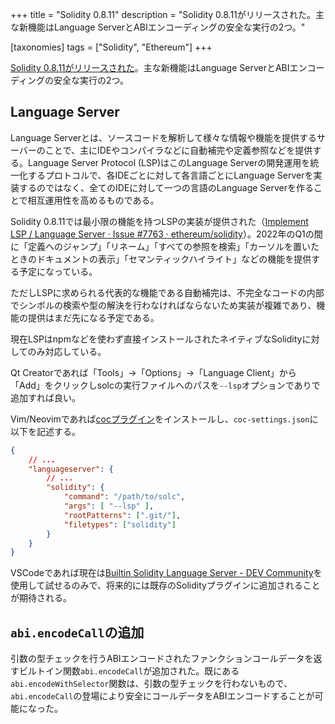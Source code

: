 +++
title = "Solidity 0.8.11"
description = "Solidity 0.8.11がリリースされた。主な新機能はLanguage ServerとABIエンコーディングの安全な実行の2つ。"

[taxonomies]
tags = ["Solidity", "Ethereum"]
+++

[Solidity 0.8.11がリリースされた](https://blog.soliditylang.org/2021/12/20/solidity-0.8.11-release-announcement/)。主な新機能はLanguage ServerとABIエンコーディングの安全な実行の2つ。

## Language Server
Language Serverとは、ソースコードを解析して様々な情報や機能を提供するサーバーのことで、主にIDEやコンパイラなどに自動補完や定義参照などを提供する。Language Server Protocol (LSP)はこのLanguage Serverの開発運用を統一化するプロトコルで、各IDEごとに対して各言語ごとにLanguage Serverを実装するのではなく、全てのIDEに対して一つの言語のLanguage Serverを作ることで相互運用性を高めるものである。

Solidity 0.8.11では最小限の機能を持つLSPの実装が提供された（[Implement LSP / Language Server · Issue #7763 · ethereum/solidity](https://github.com/ethereum/solidity/issues/7763)）。2022年のQ1の間に「定義へのジャンプ」「リネーム」「すべての参照を検索」「カーソルを置いたときのドキュメントの表示」「セマンティックハイライト」などの機能を提供する予定になっている。

ただしLSPに求められる代表的な機能である自動補完は、不完全なコードの内部でシンボルの検索や型の解決を行わなければならないため実装が複雑であり、機能の提供はまだ先になる予定である。

現在LSPはnpmなどを使わず直接インストールされたネイティブなSolidityに対してのみ対応している。

Qt Creatorであれば「Tools」→「Options」→「Language Client」から「Add」をクリックしsolcの実行ファイルへのパスを`--lsp`オプションでありで追加すれば良い。

Vim/Neovimであれば[cocプラグイン](https://github.com/neoclide/coc.nvim)をインストールし、`coc-settings.json`に以下を記述する。
```json
{
    // ...
    "languageserver": {
        // ...
        "solidity": {
            "command": "/path/to/solc",
            "args": [ "--lsp" ],
            "rootPatterns": [".git/"],
            "filetypes": ["solidity"]
        }
    }
}
```

VSCodeであれば現在は[Builtin Solidity Language Server - DEV Community](https://dev.to/christianparpart/builtin-solidity-language-server-267n)を使用して試せるのみで、将来的には既存のSolidityプラグインに追加されることが期待される。

## `abi.encodeCall`の追加
引数の型チェックを行うABIエンコードされたファンクションコールデータを返すビルトイン関数`abi.encodeCall`が追加された。既にある`abi.encodeWithSelector`関数は、引数の型チェックを行わないもので、`abi.encodeCall`の登場により安全にコールデータをABIエンコードすることが可能になった。

